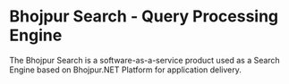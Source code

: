 # Bhojpur Search - Query Processing Engine
The Bhojpur Search is a software-as-a-service product used as a Search Engine based on Bhojpur.NET Platform for application delivery.
